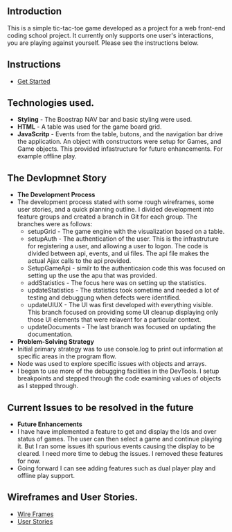 ## Introduction
This is a simple tic-tac-toe game developed as a project for a web front-end
coding school project. It currently only supports one user's interactions, you are playing against yourself. Please see the instructions below.

## Instructions
- [Get Started](https://git.generalassemb.ly/pages/ajackson57/aj-tic-tac-toe/)

## Technologies used.
- **Styling** - The Boostrap NAV bar and basic styling were used.
- **HTML** - A table was used for the game board grid.
- **JavaScritp** - Events from the table, butons, and the navigation bar drive the application. An object with constructors were setup for Games, and Game objects. This provided infastructure for future enhancements. For example offline play.

## The Devlopmnet Story
 - **The Development Process**
 - The development process stated with some rough wireframes, some user stories, and a quick planning outline. I divided development into feature groups and created a branch in Git for each group. The branches were as follows:
   - setupGrid - The game engine with the visualization based on a table.
   - setupAuth - The authentication of the user. This is the infrastruture for registering a user, and allowing a user to logon. The code is divided between api, events, and ui files. The api file makes the actual Ajax calls to the api provided.
   - SetupGameApi - similr to the authenticaion code this was focused on setting up the use the apu that was provided.
   - addStatistics - The focus here was on setting up the statistics.
   - updateStatistics - The statistics took sometime and needed a lot of testing and debuggung when defects were identified.
   - updateUIUX - The UI was first developed with everything visible. This branch focused on providing some UI cleanup displaying only those UI elements that were relavent for a particular context.
   - updateDocuments - The last branch was focused on updating the documentation.
 - **Problem-Solving Strategy**
 - Initial primary strategy was to use console.log to print out information at specific areas in the program flow.
 - Node was used to explore specific issues with objects and arrays.
 - I began to use more of the debugging facilities in the DevTools. I setup breakpoints and stepped through the code examining values of objects as I stepped through.

## Current Issues to be resolved in the future
- **Future Enhancements**
- I have have implemented a feature to get and display the Ids and over status
  of games. The user can then select a game and continue playing it. But I ran
  some issues ith spurious events causing the display to be cleared. I need more
  time to debug the issues. I removed these features for now.
- Going forward I can see adding features such as dual player play and offline play support.

## Wireframes and User Stories.
- [Wire Frames](https://git.generalassemb.ly/ajackson57/aj-tic-tac-toe/blob/master/wire-frames/tic-tac-toe.pdf)
- [User Stories](https://git.generalassemb.ly/ajackson57/aj-tic-tac-toe/blob/master/user-stories.md)
